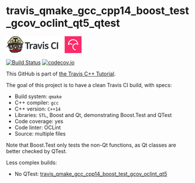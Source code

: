 # travis_qmake_gcc_cpp14_boost_test_gcov_oclint_qt5_qtest

[![Travis CI logo](TravisCI.png)](https://travis-ci.org)
![Whitespace](Whitespace.png)
[![Codecov logo](Codecov.png)](https://www.codecov.io)

[![Build Status](https://travis-ci.org/richelbilderbeek/travis_qmake_gcc_cpp14_boost_test_gcov_oclint_qt5_qtest.svg?branch=master)](https://travis-ci.org/richelbilderbeek/travis_qmake_gcc_cpp14_boost_test_gcov_oclint_qt5_qtest)
[![codecov.io](https://codecov.io/github/richelbilderbeek/travis_qmake_gcc_cpp14_boost_test_gcov_oclint_qt5_qtest/coverage.svg?branch=master)](https://codecov.io/github/richelbilderbeek/travis_qmake_gcc_cpp14_boost_test_gcov_oclint_qt5_qtest?branch=master)

This GitHub is part of [the Travis C++ Tutorial](https://github.com/richelbilderbeek/travis_cpp_tutorial).

The goal of this project is to have a clean Travis CI build, with specs:
 * Build system: `qmake`
 * C++ compiler: `gcc`
 * C++ version: `C++14`
 * Libraries: `STL`, Boost and Qt, demonstrating Boost.Test and QTest
 * Code coverage: yes
 * Code linter: OCLint
 * Source: multiple files

Note that Boost.Test only tests the non-Qt functions,
as Qt classes are better checked by QTest.

Less complex builds:
 * No QTest: [travis_qmake_gcc_cpp14_boost_test_gcov_oclint_qt5](https://www.github.com/richelbilderbeek/travis_qmake_gcc_cpp14_boost_test_gcov_oclint_qt5)
